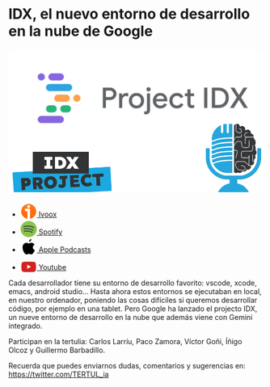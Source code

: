 # IDX, el nuevo entorno de desarrollo en la nube de Google

![idx](res/2024-09-27-13-55-32.png)

- [<img src="../../../res/ivoox-icon-256.webp" alt="ivoox_logo" width="32" style="position: relative; top: 5px;"> Ivoox](https://go.ivoox.com/rf/134251299)
- [<img src="../../../res/spotify-icon-256.webp" alt="spotify_logo" width="32" style="position: relative; top: 5px;"> Spotify](https://open.spotify.com/episode/2Xhi4lvK6YSNQ5AZYPyKZG?si=MRK4V71xShqeLLtbCkbr_g)
- [<img src="../../../res/apple-icon-256.webp" alt="apple_logo" width="32" style="position: relative; top: 5px;"> Apple Podcasts](https://podcasts.apple.com/us/podcast/idx-el-nuevo-entorno-de-desarrollo-en-la-nube-de-google/id1669083682?i=1000670940392)
- [<img src="../../../res/youtube-icon-256.png" alt="youtube_logo" width="32" style="position: relative; top: 10px;"> Youtube](https://youtu.be/UYfESZxxydA)

Cada desarrollador tiene su entorno de desarrollo favorito: vscode, xcode, emacs, android studio... Hasta ahora estos entornos se ejecutaban en local, en nuestro ordenador, poniendo las cosas difíciles si queremos desarrollar código, por ejemplo en una tablet. Pero Google ha lanzado el projecto IDX, un nueve entorno de desarrollo en la nube que además viene con Gemini integrado.  

Participan en la tertulia: Carlos Larríu, Paco Zamora, Víctor Goñi, Íñigo Olcoz y Guillermo Barbadillo.

Recuerda que puedes enviarnos dudas, comentarios y sugerencias en: <https://twitter.com/TERTUL_ia>
